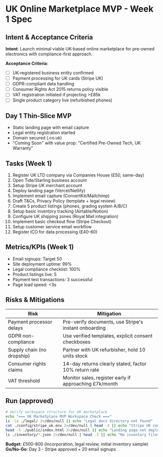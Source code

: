 # UK Online Marketplace MVP - Week 1 Spec

## Intent & Acceptance Criteria
**Intent**: Launch minimal viable UK-based online marketplace for pre-owned electronics with compliance-first approach.

**Acceptance Criteria**:
- [ ] UK-registered business entity confirmed
- [ ] Payment processing for UK cards (Stripe UK)
- [ ] GDPR-compliant data handling
- [ ] Consumer Rights Act 2015 returns policy visible
- [ ] VAT registration initiated if projecting >£85k
- [ ] Single product category live (refurbished phones)

## Day 1 Thin-Slice MVP
- Static landing page with email capture
- Legal entity registration started
- Domain secured (.co.uk)
- "Coming Soon" with value prop: "Certified Pre-Owned Tech, UK Warranty"

## Tasks (Week 1)
1. Register UK LTD company via Companies House (£50, same-day)
2. Open Tide/Starling business account 
3. Setup Stripe UK merchant account
4. Deploy landing page (Vercel/Netlify)
5. Implement email capture (ConvertKit/Mailchimp)
6. Draft T&Cs, Privacy Policy (template + legal review)
7. Create 5 product listings (phones, grading system A/B/C)
8. Setup basic inventory tracking (Airtable/Notion)
9. Configure UK shipping zones (Royal Mail integration)
10. Implement basic checkout flow (Stripe Checkout)
11. Setup customer service email workflow
12. Register ICO for data processing (£40-60)

## Metrics/KPIs (Week 1)
- Email signups: Target 50
- Site deployment uptime: 99%
- Legal compliance checklist: 100%
- Product listings live: 5
- Payment test transactions: 3 successful
- Page load speed: <3s

## Risks & Mitigations
| Risk | Mitigation |
|------|------------|
| Payment processor delays | Pre-verify documents, use Stripe's instant onboarding |
| GDPR non-compliance | Use verified templates, explicit consent checkboxes |
| Supply chain (no dropship) | Partner with UK refurbisher, hold 10 units stock |
| Consumer rights claims | 14-day returns clearly stated, factor 10% return rate |
| VAT threshold | Monitor sales, register early if approaching £7k/month |

## Run (approved)

```bash
# Verify workspace structure for UK marketplace
echo "=== UK Marketplace MVP Workspace Check ==="
ls -la ./legal/ 2>/dev/null || echo "Legal docs directory not found"
cat ./config/stripe_uk.env 2>/dev/null | head -3 || echo "Stripe UK config pending"
head -5 ./public/index.html 2>/dev/null || echo "Landing page not deployed"
ls ./inventory/*.json 2>/dev/null | head -3 || echo "No inventory files yet"
```

**Budget**: £500-800 (incorporation, legal review, initial inventory sample)
**Go/No-Go**: Day 3 - Stripe approved + 20 email signups
